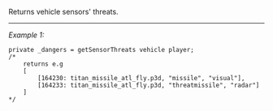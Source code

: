 Returns vehicle sensors' threats.


---
*Example 1:*
```sqf
private _dangers = getSensorThreats vehicle player;
/*
	returns e.g
	[
		[164230: titan_missile_atl_fly.p3d, "missile", "visual"],
		[164233: titan_missile_atl_fly.p3d, "threatmissile", "radar"]
	]
*/
```